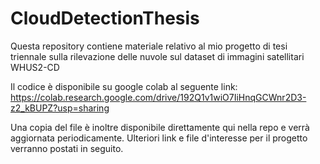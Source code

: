 # CloudDetectionThesis
Questa repository contiene materiale relativo al mio progetto di tesi triennale sulla rilevazione delle nuvole sul dataset di immagini satellitari WHUS2-CD

Il codice è disponibile su google colab al seguente link: https://colab.research.google.com/drive/192Q1v1wiO7IiHnqGCWnr2D3-z2_kBUPZ?usp=sharing

Una copia del file è inoltre disponibile direttamente qui nella repo e verrà aggiornata periodicamente. Ulteriori link e file d'interesse per il progetto verranno postati in seguito.
